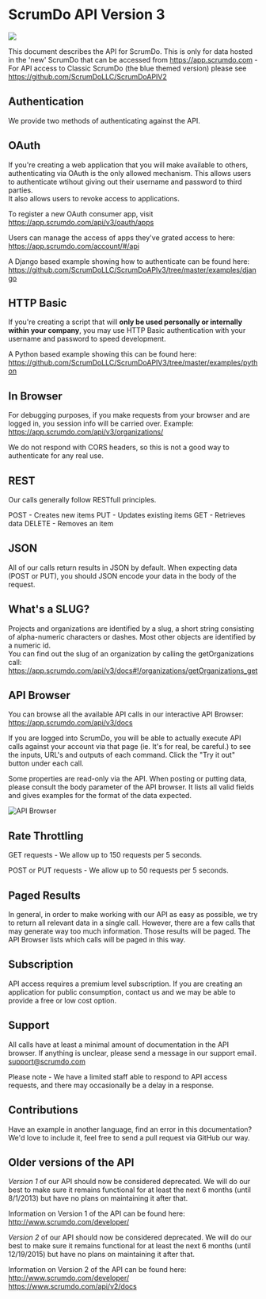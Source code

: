 ScrumDo API Version 3
=====================

![](https://d2jyphd0juzwxu.cloudfront.net/static/v1434549436/scrumdo-v2/img/ScrumDoSignupLogo.png)

This document describes the API for ScrumDo.  This is only for data hosted in the 'new' ScrumDo
that can be accessed from https://app.scrumdo.com - For API access to Classic ScrumDo (the blue
themed version) please see https://github.com/ScrumDoLLC/ScrumDoAPIV2

Authentication
--------------

We provide two methods of authenticating against the API.

## OAuth

If you're creating a web application that you will make available to others, 
authenticating via OAuth is the only allowed mechanism.  This allows users to 
authenticate wtihout giving out their username and password to third parties.  
It also allows users to revoke access to applications.

To register a new OAuth consumer app, visit https://app.scrumdo.com/api/v3/oauth/apps

Users can manage the access of apps they've grated access to here: https://app.scrumdo.com/account/#/api

A Django based example showing how to authenticate can be found here:
https://github.com/ScrumDoLLC/ScrumDoAPIv3/tree/master/examples/django

## HTTP Basic
If you're creating a script that will **only be used personally or internally 
within your company**, you may use HTTP Basic authentication with your username 
and password to speed development.

A Python based example showing this can be found here:
https://github.com/ScrumDoLLC/ScrumDoAPIV3/tree/master/examples/python

## In Browser

For debugging purposes, if you make requests from your browser and are logged in, 
you session info will be carried over.  Example:
https://app.scrumdo.com/api/v3/organizations/

We do not respond with CORS headers, so this is not a good way to authenticate for any real use.


REST
----

Our calls generally follow RESTfull principles.

POST - Creates new items
PUT - Updates existing items
GET - Retrieves data
DELETE - Removes an item

JSON
----

All of our calls return results in JSON by default.  When expecting data 
(POST or PUT), you should JSON encode your data in the body of the request.

What's a SLUG?
--------------

Projects and organizations are identified by a slug, a short string consisting of 
alpha-numeric characters or dashes.  Most other objects are identified by a numeric id.  
You can find out the slug of an organization by calling the getOrganizations call: 
https://app.scrumdo.com/api/v3/docs#!/organizations/getOrganizations_get


API Browser
-----------

You can browse all the available API calls in our interactive API Browser: 
https://app.scrumdo.com/api/v3/docs

If you are logged into ScrumDo, you will be able to actually execute API calls 
against your account via that page (ie. It's for real, be careful.) to see the inputs, 
URL's and outputs of each command.  Click the "Try it out" button under each call.

Some properties are read-only via the API.  When posting or putting data, please 
consult the body parameter of the API browser.  It lists all valid fields and gives 
examples for the format of the data expected.

![API Browser](https://raw.github.com/ScrumDoLLC/ScrumDoAPIV3/master/images/browser.png "API Browser")


Rate Throttling
---------------

GET requests - We allow up to 150 requests per 5 seconds.

POST or PUT requests - We allow up to 50 requests per 5 seconds.

Paged Results
-------------

In general, in order to make working with our API as easy as possible, we try to return 
all relevant data in a single call.  However, there are a few calls that may generate way 
too much information.  Those results will be paged.  The API Browser lists which calls will 
be paged in this way.


Subscription
------------

API access requires a premium level subscription.  If you are creating an application for public
consumption, contact us and we may be able to provide a free or low cost option.


Support
-------

All calls have at least a minimal amount of documentation in the API browser.  If anything is 
unclear, please send a message in our support email.  support@scrumdo.com

Please note - We have a limited staff able to respond to API access requests, and 
there may occasionally be a delay in a response.


Contributions
-------------

Have an example in another language, find an error in this documentation?  We'd 
love to include it, feel free to send a pull request via GitHub our way.


Older versions of the API
-------------------------

*Version 1* of our API should now be considered deprecated.  We will do our best to make sure it remains 
functional for at least the next 6 months (until 8/1/2013) but have no plans on maintaining it after that.  

Information on Version 1 of the API can be found here: http://www.scrumdo.com/developer/


*Version 2* of our API should now be considered deprecated.  We will do our best to make sure it remains 
functional for at least the next 6 months (until 12/19/2015) but have no plans on maintaining it after that.  

Information on Version 2 of the API can be found here: http://www.scrumdo.com/developer/
https://www.scrumdo.com/api/v2/docs

